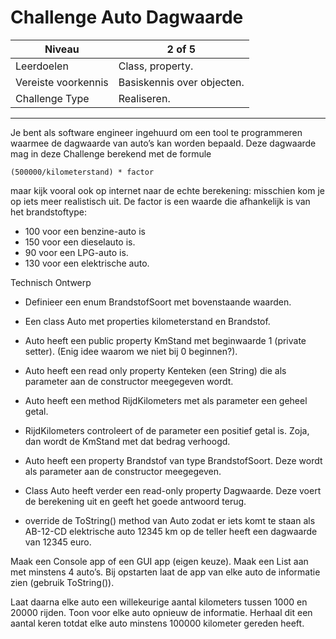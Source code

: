 # Challenge Auto Dagwaarde

| Niveau | 2 of 5 |
| --- | --- |
| Leerdoelen | Class, property. |
| Vereiste voorkennis | Basiskennis over objecten. |
| Challenge Type | Realiseren. |

---

Je bent als software engineer ingehuurd om een tool te programmeren waarmee de dagwaarde van auto’s kan worden bepaald. Deze dagwaarde mag in deze Challenge berekend met de formule

```
(500000/kilometerstand) * factor
```

maar kijk vooral ook op internet naar de echte berekening: misschien kom je op iets meer realistisch uit.
De factor is een waarde die afhankelijk is van het brandstoftype:
- 100 voor een benzine-auto is
- 150 voor een dieselauto is.
- 90 voor een LPG-auto is.
- 130 voor een elektrische auto.

Technisch Ontwerp
- Definieer een enum BrandstofSoort met bovenstaande waarden.
- Een class Auto met properties kilometerstand en Brandstof.
- Auto heeft een public property KmStand met beginwaarde 1 (private setter). (Enig idee waarom we niet bij 0 beginnen?).


- Auto heeft een read only property Kenteken (een String) die als parameter aan de constructor meegegeven wordt.
- Auto heeft een method RijdKilometers met als parameter een geheel getal.
- RijdKilometers controleert of de parameter een positief getal is. Zoja, dan wordt de KmStand met dat bedrag verhoogd.
- Auto heeft een property Brandstof van type BrandstofSoort. Deze wordt als parameter aan de constructor meegegeven.
- Class Auto heeft verder een read-only property Dagwaarde. Deze voert de berekening uit en geeft het goede antwoord terug.
- override de ToString() method van Auto zodat er iets komt te staan als AB-12-CD elektrische auto 12345 km op de teller heeft een dagwaarde van 12345 euro.

Maak een Console app of een GUI app (eigen keuze). Maak een List<Auto> aan met minstens 4 auto’s. Bij opstarten laat de app van elke auto de informatie zien (gebruik ToString()).

Laat daarna elke auto een willekeurige aantal kilometers tussen 1000 en 20000 rijden. Toon voor elke auto opnieuw de informatie. Herhaal dit een aantal keren totdat elke auto minstens 100000 kilometer gereden heeft.
